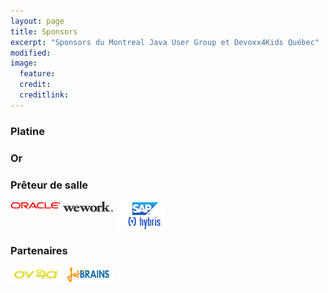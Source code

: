 ```yaml
---
layout: page
title: Sponsors
excerpt: "Sponsors du Montreal Java User Group et Devoxx4Kids Québec"
modified:
image:
  feature:
  credit:
  creditlink:
---
```


### Platine

### Or

### Prêteur de salle

<a href="https://www.oracle.com/" title="Oracle" target="_blank"><img src="/images/sponsors/oracle.gif" width="80px" style="vertical-align: top;"></a>
<a href="https://www.wework.com/fr-CA/l/montreal--QC" title="WeWork" target="_blank"><img src="/images/sponsors/wework.png" width="80px" style="vertical-align: top;"></a>
<a href="http://hybris.com/" title="SAP Hybris" target="_blank"><img src="/images/sponsors/saphybris.png" width="80px" style="vertical-align: top;"></a>

### Partenaires

<a href="http://www.testatoo.org/" title="Ovea / testatoo" target="_blank"><img src="/images/sponsors/ovea.png" width="80px" style="vertical-align: top;"></a>
<a href="https://www.jetbrains.com/" title="JetBrains" target="_blank"><img src="/images/sponsors/jetbrains.png" width="80px" style="vertical-align: top;"></a>
